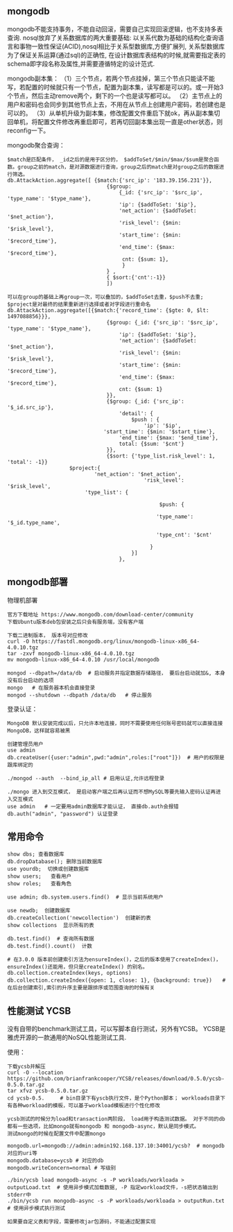 ## mongodb
mongodb不能支持事务，不能自动回滚，需要自己实现回滚逻辑，也不支持多表查询.
nosql放弃了关系数据库的两大重要基础: 以关系代数为基础的结构化查询语言和事物一致性保证(ACID),nosql相比于关系型数据库,方便扩展列, 
关系型数据库为了保证关系运算(通过sql)的正确性, 在设计数据库表结构的时候,就需要指定表的schema即字段名称及属性,并需要遵循特定的设计范式. 

mongodb副本集：
（1）三个节点，若两个节点挂掉，第三个节点只能读不能写，若配置的时候就只有一个节点，配置为副本集，读写都是可以的。或一开始3个节点，然后主动remove两个，剩下的一个也是读写都可以。
（2）主节点上的用户和密码也会同步到其他节点上去，不用在从节点上创建用户密码，若创建也是可以的。
（3）从单机升级为副本集，修改配置文件重启下就ok，再从副本集切回单机，将配置文件修改再重启即可，若再切回副本集出现一直是other状态，则reconfig一下。

mongodb聚合查询：

    $match是匹配条件， _id之后的是用于区分的， $addToSet/$min/$max/$sum是聚合函数。group之前的match，是对源数据进行查询，group之后的match是对group之后的数据进行筛选。 
    db.AttackAction.aggregate([ {$match:{'src_ip': '183.39.156.231'}},
                                    {$group:
                                        {_id: {'src_ip': '$src_ip', 'type_name': '$type_name'}, 
                                        'ip': {$addToSet: '$ip'},
                                        'net_action': {$addToSet: '$net_action'},
                                        'risk_level': {$min: '$risk_level'},
                                        'start_time': {$min: '$record_time'},
                                        'end_time': {$max: '$record_time'},
                                         cnt: {$sum: 1},
                                         }
                                    } ,
                                    { $sort:{'cnt':-1}}
                                    ])
 
    可以在group的基础上再group一次，可以叠加的，$addToSet去重，$push不去重; $project是对最终的结果重新进行选择或者对字段进行重命名
    db.AttackAction.aggregate([{$match:{'record_time': {$gte: 0, $lt: 1497088856}}},
                                    {$group: {_id: {'src_ip': '$src_ip', 'type_name': '$type_name'}, 
                                        'ip': {$addToSet: '$ip'},
                                        'net_action': {$addToSet: '$net_action'},
                                        'risk_level': {$min: '$risk_level'},
                                        'start_time': {$min: '$record_time'},
                                        'end_time': {$max: '$record_time'},
                                        cnt: {$sum: 1}
                                    }},
                                    {$group: {_id: {'src_ip': '$_id.src_ip'},
                                        'detail': {
                                            $push : {
                                                'ip': '$ip', 
                                   'start_time': {$min: '$start_time'},
                                        'end_time': {$max: '$end_time'},
                                        total: {$sum: '$cnt'}
                                    }},
                                    {$sort: {'type_list.risk_level': 1, 'total': -1}}
                        $project:{
                                'net_action': '$net_action',
                                                'risk_level': '$risk_level', 
                             'type_list': {
    
                                                     $push: {
    
                                                    'type_name': '$_id.type_name',
    
                                                    'type_cnt': '$cnt'
    
                                                  }
                                            }]
                                        },
 



## mongodb部署

物理机部署
    
    官方下载地址 https://www.mongodb.com/download-center/community
    下载Ubuntu版本deb包安装之后只会有服务端，没有客户端
    
    下载二进制版本， 版本号对应修改
    curl -O https://fastdl.mongodb.org/linux/mongodb-linux-x86_64-4.0.10.tgz
    tar -zxvf mongodb-linux-x86_64-4.0.10.tgz
    mv mongodb-linux-x86_64-4.0.10 /usr/local/mongodb
    
    mongod --dbpath=/data/db  # 启动服务并指定数据存储路径， 要后台启动就加&, 本身没有后台启动的选项
    mongo   # 在服务器本机会直接登录
    mongod --shutdown --dbpath /data/db   # 停止服务

登录认证：

    MongoDB 默认安装完成以后，只允许本地连接，同时不需要使用任何账号密码就可以直接连接MongoDB，这样就容易被黑
    
    创建管理员用户
    use admin
    db.createUser({user:"admin",pwd:"admin",roles:["root"]})  # 用户的权限是跟库绑定的
    
    ./mongod --auth  --bind_ip_all # 启用认证,允许远程登录
    
    ./mongo 进入到交互模式， 是启动客户端之后再认证而不想MySQL等要先输入密码认证再进入交互模式
    use admin   # 一定要用admin数据库才能认证， 直接db.auth会报错
    db.auth("admin", "password") 认证登录
    

## 常用命令
 
    show dbs; 查看数据库
    db.dropDatabase(); 删除当前数据库
    use yourdb;  切换或创建数据库
    show users;   查看用户
    show roles;   查看角色
    
    use admin; db.system.users.find()  # 显示当前系统用户
    
    use newdb;  创建数据库
    db.createCollection('newcollection')  创建新的表
    show collections  显示所有的表
    
    db.test.find()  # 查询所有数据
    db.test.find().count()  计数
    
    # 在3.0.0 版本前创建索引方法为ensureIndex()，之后的版本使用了createIndex()，ensureIndex()还能用，但只是createIndex() 的别名。
    db.collection.createIndex(keys, options)  
    db.collection.createIndex({open: 1, close: 1}, {background: true})　　# 在后台创建索引,索引的升序主要是跟排序或范围查询的时候有关
    
    
## 性能测试 YCSB
没有自带的benchmark测试工具，可以写脚本自行测试，另外有YCSB。 YCSB是雅虎开源的一款通用的NoSQL性能测试工具.

使用：
    
    下载ycsb并解压
    curl -O --location https://github.com/brianfrankcooper/YCSB/releases/download/0.5.0/ycsb-0.5.0.tar.gz
    tar xfvz ycsb-0.5.0.tar.gz
    cd ycsb-0.5.     # bin目录下有yscb执行文件，是个Python脚本； workloads目录下有各种workload的模板，可以基于workload模板进行个性化修改
    
    ycsb测试的时候分为load和transaction两阶段， load用于构造测试数据。 对于不同的db都有一些选项，比如mongo就有mongodb 和 mongodb-async，默认是同步模式。
    测试mongo的时候在配置文件中配置mongo
    
    mongodb.url=mongodb://admin:admin192.168.137.10:34001/ycsb?  # mongodb对应的uri等
    mongodb.database=ycsb # 对应的db
    mongodb.writeConcern=normal # 写级别
    
    ./bin/ycsb load mongodb-async -s -P workloads/workloada > outputLoad.txt  # 使用异步模式加载数据, -P 指定workload文件，-s把状态输出到stderr中
    ./bin/ycsb run mongodb-async -s -P workloads/workloada > outputRun.txt    # 使用异步模式执行测试
    
    如果要自定义表和字段，需要修改jar包源码，不能通过配置实现